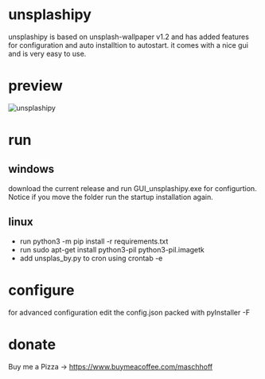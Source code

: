 # unsplashipy 
unsplashipy is based on unsplash-wallpaper v1.2
and has added features for configuration and auto installtion to autostart.
it comes with a nice gui and is very easy to use.

# preview

![unsplashipy](https://i.ibb.co/41V1xb3/unsplashipy.jpg)

# run
## windows
download the current release and run GUI_unsplashipy.exe for configurtion. 
Notice if you move the folder run the startup installation again.

## linux
* run python3 -m pip install -r requirements.txt
* run sudo apt-get install python3-pil python3-pil.imagetk
* add unsplas_by.py to cron using crontab -e 


# configure
for advanced configuration edit the config.json
packed with pyInstaller -F

# donate
Buy me a Pizza -> https://www.buymeacoffee.com/maschhoff
